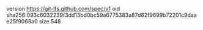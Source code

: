 version https://git-lfs.github.com/spec/v1
oid sha256:093c6032239f3dd13bd0bc59a6775383a87d82f9699b72201c9daae25f9068a0
size 548
